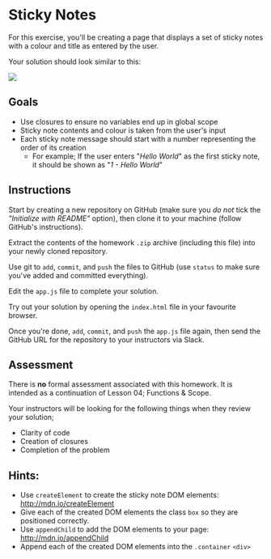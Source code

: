 # Sticky Notes

For this exercise, you'll be creating a page that displays a set of sticky notes
with a colour and title as entered by the user.

Your solution should look similar to this:

![](https://s3.amazonaws.com/f.cl.ly/items/30342l3m3N151L442S1Z/Image%202015-12-03%20at%207.23.15%20PM.png)

## Goals

- Use closures to ensure no variables end up in global scope
- Sticky note contents and colour is taken from the user's input
- Each sticky note message should start with a number representing the order of
  its creation
  - For example; If the user enters "_Hello World_" as the first sticky note, it
    should be shown as "_1 - Hello World_"

## Instructions

Start by creating a new repository on GitHub (make sure you _do not_ tick the
_"Initialize with README"_ option), then clone it to your machine (follow
GitHub's instructions).

Extract the contents of the homework `.zip` archive (including this file) into
your newly cloned repository.

Use git to `add`, `commit`, and `push` the files to GitHub (use `status` to make
sure you've added and committed everything).

Edit the `app.js` file to complete your solution.

Try out your solution by opening the `index.html` file in your favourite
browser.

Once you're done, `add`, `commit`, and `push` the `app.js` file again, then
send the GitHub URL for the repository to your instructors via Slack.

## Assessment

There is **no** formal assessment associated with this homework. It is intended
as a continuation of Lesson 04; Functions & Scope.

Your instructors will be looking for the following things when they review your
solution;

* Clarity of code
* Creation of closures
* Completion of the problem

## Hints:

- Use `createElement` to create the sticky note DOM elements:
  http://mdn.io/createElement
- Give each of the created DOM elements the class `box` so they are positioned
  correctly.
- Use `appendChild` to add the DOM elements to your page:
  http://mdn.io/appendChild
- Append each of the created DOM elements into the `.container` `<div>`
